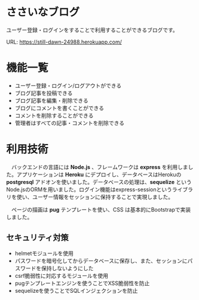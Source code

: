 # ささいなブログ
ユーザー登録・ログインをすることで利用することができるブログです。

URL: https://still-dawn-24988.herokuapp.com/

# 機能一覧
- ユーザー登録・ログイン/ログアウトができる
- ブログ記事を投稿できる
- ブログ記事を編集・削除できる
- ブログにコメントを書くことができる
- コメントを削除することができる
- 管理者はすべての記事・コメントを削除できる

# 利用技術
　バックエンドの言語には **Node.js** 、フレームワークは **express** を利用しました。アプリケーションは **Heroku** にデプロイし、データベースはHerokuの **postgresql** アドオンを使いました。データベースの処理は、**sequelize** というNode.jsのORMを用いました。ログイン機能はexpress-sessionというライブラリを使い、ユーザー情報をセッションに保持することで実現しました。

　ページの描画は **pug** テンプレートを使い、CSS は基本的にBootstrapで実装しました。

## セキュリティ対策
- helmetモジュールを使用
- パスワードを暗号化してからデータベースに保存し、また、セッションにパスワードを保持しないようにした
- csrf脆弱性に対応するモジュールを使用
- pugテンプレートエンジンを使うことでXSS脆弱性を防止
- sequelizeを使うことでSQLインジェクションを防止